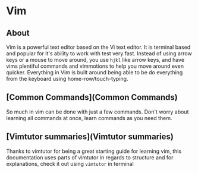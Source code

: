# Vim

## About
Vim is a powerful text editor based on the Vi text editor. It is terminal based and popular for it's ability to work with test very fast. Instead of using arrow keys or a mouse to move around, you use `hjkl` like arrow keys, and have vims plentiful commands and vimmotions to help you move around even quicker. Everything in Vim is built around being able to be do everything from the keyboard using home-row/touch-typing. 

## [Common Commands](Common Commands)
So much in vim can be done with just a few commands. Don't worry about learning all commands at once, learn commands as you need them.




## [Vimtutor summaries](Vimtutor summaries)



Thanks to vimtutor for being a great starting guide for learning vim, this documentation uses parts of vimtutor in regards to structure and for explanations, check it out using `vimtutor` in terminal